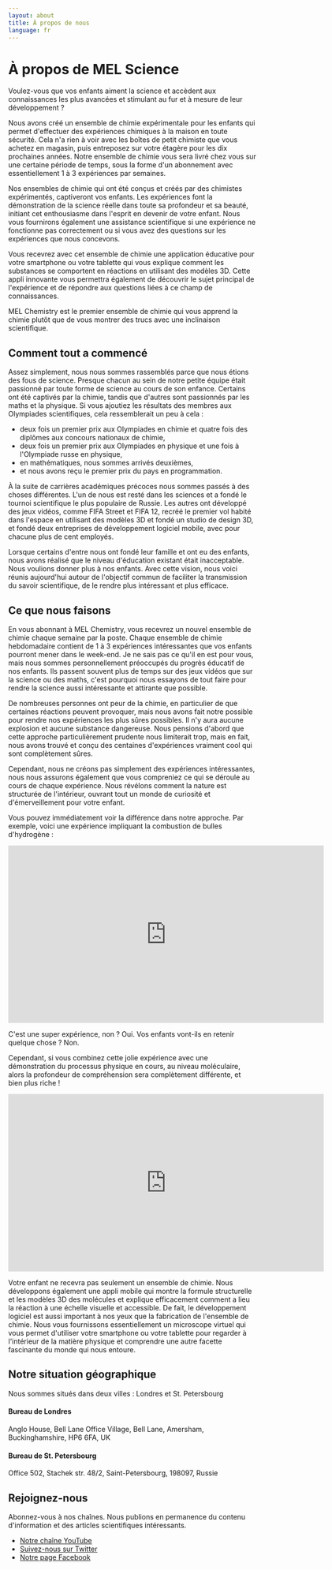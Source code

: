 ```yaml
---
layout: about
title: À propos de nous
language: fr
---
```


# À propos de MEL Science

Voulez-vous que vos enfants aiment la science et accèdent aux connaissances les plus avancées et stimulant au fur et à mesure de leur développement ?

Nous avons créé un ensemble de chimie expérimentale pour les enfants qui permet d'effectuer des expériences chimiques à la maison en toute sécurité. Cela n'a rien à voir avec les boîtes de petit chimiste que vous achetez en magasin, puis entreposez sur votre étagère pour les dix prochaines années. Notre ensemble de chimie vous sera livré chez vous sur une certaine période de temps, sous la forme d'un abonnement avec essentiellement 1 à 3 expériences par semaines.

Nos ensembles de chimie qui ont été conçus et créés par des chimistes expérimentés, captiveront vos enfants. Les expériences font la démonstration de la science réelle dans toute sa profondeur et sa beauté, initiant cet enthousiasme dans l'esprit en devenir de votre enfant. Nous vous fournirons également une assistance scientifique si une expérience ne fonctionne pas correctement ou si vous avez des questions sur les expériences que nous concevons.

Vous recevrez avec cet ensemble de chimie une application éducative pour votre smartphone ou votre tablette qui vous explique comment les substances se comportent en réactions en utilisant des modèles 3D. Cette appli innovante vous permettra également de découvrir le sujet principal de l'expérience et de répondre aux questions liées à ce champ de connaissances.

MEL Chemistry est le premier ensemble de chimie qui vous apprend la chimie plutôt que de vous montrer des trucs avec une inclinaison scientifique.

## Comment tout a commencé
Assez simplement, nous nous sommes rassemblés parce que nous étions des fous de science. Presque chacun au sein de notre petite équipe était passionné par toute forme de science au cours de son enfance. Certains ont été captivés par la chimie, tandis que d'autres sont passionnés par les maths et la physique. Si vous ajoutiez les résultats des membres aux Olympiades scientifiques, cela ressemblerait un peu à cela :

* deux fois un premier prix aux Olympiades en chimie et quatre fois des diplômes aux concours nationaux de chimie,
* deux fois un premier prix aux Olympiades en physique et une fois à l'Olympiade russe en physique,
* en mathématiques, nous sommes arrivés deuxièmes,
* et nous avons reçu le premier prix du pays en programmation.

À la suite de carrières académiques précoces nous sommes passés à des choses différentes. L'un de nous est resté dans les sciences et a fondé le tournoi scientifique le plus populaire de Russie. Les autres ont développé des jeux vidéos, comme FIFA Street et FIFA 12, recréé le premier vol habité dans l'espace en utilisant des modèles 3D et fondé un studio de design 3D, et fondé deux entreprises de développement logiciel mobile, avec pour chacune plus de cent employés.

Lorsque certains d'entre nous ont fondé leur famille et ont eu des enfants, nous avons réalisé que le niveau d'éducation existant était inacceptable. Nous voulions donner plus à nos enfants. Avec cette vision, nous voici réunis aujourd'hui autour de l'objectif commun de faciliter la transmission du savoir scientifique, de le rendre plus intéressant et plus efficace.

## Ce que nous faisons

En vous abonnant à MEL Chemistry, vous recevrez un nouvel ensemble de chimie chaque semaine par la poste. Chaque ensemble de chimie hebdomadaire contient de 1 à 3 expériences intéressantes que vos enfants pourront mener dans le week-end. Je ne sais pas ce qu'il en est pour vous, mais nous sommes personnellement préoccupés du progrès éducatif de nos enfants. Ils passent souvent plus de temps sur des jeux vidéos que sur la science ou des maths, c'est pourquoi nous essayons de tout faire pour rendre la science aussi intéressante et attirante que possible.

De nombreuses personnes ont peur de la chimie, en particulier de que certaines réactions peuvent provoquer, mais nous avons fait notre possible pour rendre nos expériences les plus sûres possibles. Il n'y aura aucune explosion et aucune substance dangereuse. Nous pensions d'abord que cette approche particulièrement prudente nous limiterait trop, mais en fait, nous avons trouvé et conçu des centaines d'expériences vraiment cool qui sont complètement sûres.

Cependant, nous ne créons pas simplement des expériences intéressantes, nous nous assurons également que vous compreniez ce qui se déroule au cours de chaque expérience. Nous révélons comment la nature est structurée de l'intérieur, ouvrant tout un monde de curiosité et d'émerveillement pour votre enfant.

Vous pouvez immédiatement voir la différence dans notre approche. Par exemple, voici une expérience impliquant la combustion de bulles d'hydrogène :

<iframe width="640" height="360" src="http://www.youtube.com/embed/RuXXLjpc67c?rel=0" frameborder="0" allowfullscreen></iframe>
<br>

C'est une super expérience, non ? Oui. Vos enfants vont-ils en retenir quelque chose ? Non.

Cependant, si vous combinez cette jolie expérience avec une démonstration du processus physique en cours, au niveau moléculaire, alors la profondeur de compréhension sera complètement différente, et bien plus riche !


<iframe width="640" height="360" src="http://www.youtube.com/embed/0_JQqxlhwu4?rel=0" frameborder="0" allowfullscreen></iframe>
<br>

Votre enfant ne recevra pas seulement un ensemble de chimie. Nous développons également une appli mobile qui montre la formule structurelle et les modèles 3D des molécules et explique efficacement comment a lieu la réaction à une échelle visuelle et accessible. De fait, le développement logiciel est aussi important à nos yeux que la fabrication de l'ensemble de chimie. Nous vous fournissons essentiellement un microscope virtuel qui vous permet d'utiliser votre smartphone ou votre tablette pour regarder à l'intérieur de la matière physique et comprendre une autre facette fascinante du monde qui nous entoure.

## Notre situation géographique

Nous sommes situés dans deux villes : Londres et St. Petersbourg

#### Bureau de Londres
Anglo House, Bell Lane Office Village, Bell Lane, Amersham, Buckinghamshire, HP6 6FA, UK

#### Bureau de St. Petersbourg
Office 502, Stachek str. 48/2, Saint-Petersbourg, 198097, Russie

## Rejoignez-nous

Abonnez-vous à nos chaînes. Nous publions en permanence du contenu d'information et des articles scientifiques intéressants.

* <a href="https://www.youtube.com/channel/UCGG78ZQr-Gv-JBRl22uv-cQ">Notre chaîne YouTube</a>
* <a href="https://twitter.com/MelScienceFR">Suivez-nous sur Twitter</a>
* <a href="https://www.facebook.com/melscience">Notre page Facebook</a>

<!-- 
Si vous voulez que votre enfant passe son temps à faire quelque chose d'utile, c'est-à-dire obtenir une compréhension fondamentale de notre existence physique qu'il conservera le reste de sa vie, alors <a href="">abonnez-vous à MEL Chemistry</a>. Chaque semaine, une boîte vous sera livrée chez vous contenant des expériences fascinantes et des histoires inoubliables qui expliquent l'essence du phénomène se déroulant dedans - la vie, quoi !

<a>S'abonner à MEL Chemistry</a>
-->